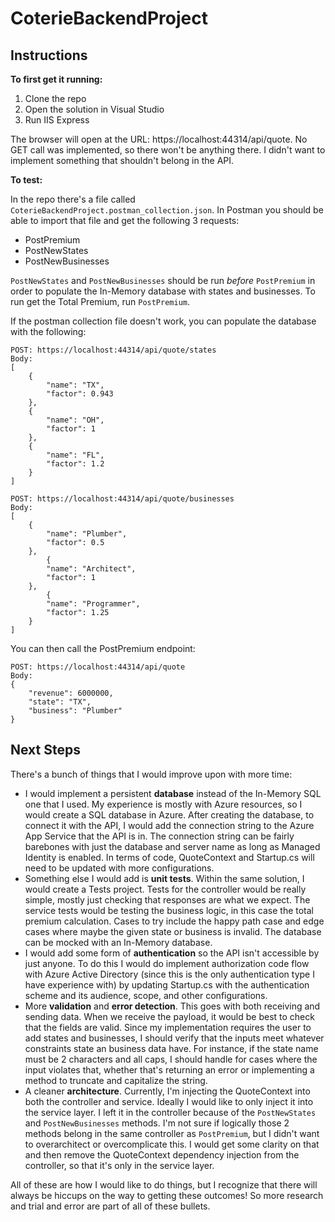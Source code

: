 # CoterieBackendProject

## Instructions

**To first get it running:**
1. Clone the repo
2. Open the solution in Visual Studio
3. Run IIS Express

The browser will open at the URL: https://localhost:44314/api/quote. No GET call was implemented, so there won't be anything there. I didn't want to implement something that shouldn't belong in the API.

**To test:**

In the repo there's a file called `CoterieBackendProject.postman_collection.json`. In Postman you should be able to import that file and get the following 3 requests:
* PostPremium
* PostNewStates
* PostNewBusinesses

`PostNewStates` and `PostNewBusinesses` should be run *before* `PostPremium` in order to populate the In-Memory database with states and businesses. To run get the Total Premium, run `PostPremium`.

If the postman collection file doesn't work, you can populate the database with the following:

~~~~
POST: https://localhost:44314/api/quote/states
Body:
[
    {
        "name": "TX",
        "factor": 0.943
    },
    {
        "name": "OH",
        "factor": 1
    },
    {
        "name": "FL",
        "factor": 1.2
    }
]

POST: https://localhost:44314/api/quote/businesses
Body:
[
    {
        "name": "Plumber",
        "factor": 0.5
    },
        {
        "name": "Architect",
        "factor": 1
    },
        {
        "name": "Programmer",
        "factor": 1.25
    }
]
~~~~

You can then call the PostPremium endpoint:

~~~~
POST: https://localhost:44314/api/quote
Body:
{
    "revenue": 6000000,
    "state": "TX",
    "business": "Plumber"
}
~~~~

## Next Steps
There's a bunch of things that I would improve upon with more time:
* I would implement a persistent **database** instead of the In-Memory SQL one that I used. My experience is mostly with Azure resources, so I would create a SQL database in Azure. After creating the database, to connect it with the API, I would add the connection string to the Azure App Service that the API is in. The connection string can be fairly barebones with just the database and server name as long as Managed Identity is enabled. In terms of code, QuoteContext and Startup.cs will need to be updated with more configurations.
* Something else I would add is **unit tests**. Within the same solution, I would create a Tests project. Tests for the controller would be really simple, mostly just checking that responses are what we expect. The service tests would be testing the business logic, in this case the total premium calculation. Cases to try include the happy path case and edge cases where maybe the given state or business is invalid. The database can be mocked with an In-Memory database.
* I would add some form of **authentication** so the API isn't accessible by just anyone. To do this I would do implement authorization code flow with Azure Active Directory (since this is the only authentication type I have experience with) by updating Startup.cs with the authentication scheme and its audience, scope, and other configurations.
* More **validation** and **error detection**. This goes with both receiving and sending data. When we receive the payload, it would be best to check that the fields are valid. Since my implementation requires the user to add states and businesses, I should verify that the inputs meet whatever constraints state an business data have. For instance, if the state name must be 2 characters and all caps, I should handle for cases where the input violates that, whether that's returning an error or implementing a method to truncate and capitalize the string.
* A cleaner **architecture**. Currently, I'm injecting the QuoteContext into both the controller and service. Ideally I would like to only inject it into the service layer. I left it in the controller because of the `PostNewStates` and `PostNewBusinesses` methods. I'm not sure if logically those 2 methods belong in the same controller as `PostPremium`, but I didn't want to overarchitect or overcomplicate this. I would get some clarity on that and then remove the QuoteContext dependency injection from the controller, so that it's only in the service layer.

All of these are how I would like to do things, but I recognize that there will always be hiccups on the way to getting these outcomes! So more research and trial and error are part of all of these bullets.
